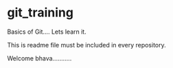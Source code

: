 # git_training
Basics of Git.... Lets learn it.

This is readme file must be included in every repository.

Welcome bhava...........
